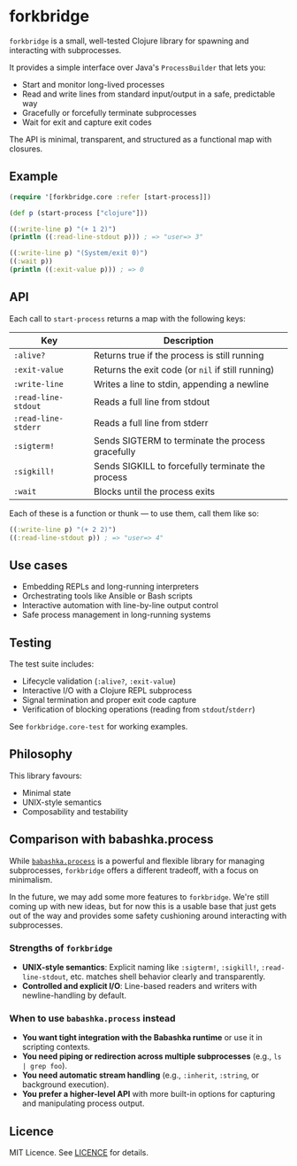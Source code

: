 # forkbridge

`forkbridge` is a small, well-tested Clojure library for spawning and interacting with subprocesses.

It provides a simple interface over Java's `ProcessBuilder` that lets you:
- Start and monitor long-lived processes
- Read and write lines from standard input/output in a safe, predictable way
- Gracefully or forcefully terminate subprocesses
- Wait for exit and capture exit codes

The API is minimal, transparent, and structured as a functional map with closures.

## Example

```clojure
(require '[forkbridge.core :refer [start-process]])

(def p (start-process ["clojure"]))

((:write-line p) "(+ 1 2)")
(println ((:read-line-stdout p))) ; => "user=> 3"

((:write-line p) "(System/exit 0)")
((:wait p))
(println ((:exit-value p))) ; => 0
```

## API

Each call to `start-process` returns a map with the following keys:

| Key                | Description                                      |
|---------------------|--------------------------------------------------|
| `:alive?`           | Returns true if the process is still running     |
| `:exit-value`       | Returns the exit code (or `nil` if still running)|
| `:write-line`       | Writes a line to stdin, appending a newline      |
| `:read-line-stdout` | Reads a full line from stdout                    |
| `:read-line-stderr` | Reads a full line from stderr                    |
| `:sigterm!`         | Sends SIGTERM to terminate the process gracefully|
| `:sigkill!`         | Sends SIGKILL to forcefully terminate the process|
| `:wait`             | Blocks until the process exits                   |

Each of these is a function or thunk — to use them, call them like so:

```clojure
((:write-line p) "(+ 2 2)")
((:read-line-stdout p)) ; => "user=> 4"
```

## Use cases

- Embedding REPLs and long-running interpreters
- Orchestrating tools like Ansible or Bash scripts
- Interactive automation with line-by-line output control
- Safe process management in long-running systems

## Testing

The test suite includes:

- Lifecycle validation (`:alive?`, `:exit-value`)
- Interactive I/O with a Clojure REPL subprocess
- Signal termination and proper exit code capture
- Verification of blocking operations (reading from `stdout`/`stderr`)

See `forkbridge.core-test` for working examples.

## Philosophy

This library favours:
- Minimal state
- UNIX-style semantics
- Composability and testability

## Comparison with babashka.process

While [`babashka.process`](https://github.com/babashka/process) is a powerful and flexible library for managing subprocesses, `forkbridge` offers a different tradeoff, with a focus on minimalism.

In the future, we may add some more features to `forkbridge`. We're still coming up with new ideas, but for now this is a usable base that just gets out of the way and provides some safety cushioning around interacting with subprocesses.

### Strengths of `forkbridge`

- **UNIX-style semantics**: Explicit naming like `:sigterm!`, `:sigkill!`, `:read-line-stdout`, etc. matches shell behavior clearly and transparently.
- **Controlled and explicit I/O**: Line-based readers and writers with newline-handling by default.

### When to use `babashka.process` instead

- **You want tight integration with the Babashka runtime** or use it in scripting contexts.
- **You need piping or redirection across multiple subprocesses** (e.g., `ls | grep foo`).
- **You need automatic stream handling** (e.g., `:inherit`, `:string`, or background execution).
- **You prefer a higher-level API** with more built-in options for capturing and manipulating process output.

## Licence

MIT Licence. See [LICENCE](LICENCE) for details.
